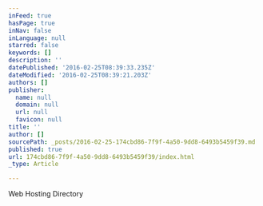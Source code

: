 ```yaml
---
inFeed: true
hasPage: true
inNav: false
inLanguage: null
starred: false
keywords: []
description: ''
datePublished: '2016-02-25T08:39:33.235Z'
dateModified: '2016-02-25T08:39:21.203Z'
authors: []
publisher:
  name: null
  domain: null
  url: null
  favicon: null
title: ''
author: []
sourcePath: _posts/2016-02-25-174cbd86-7f9f-4a50-9dd8-6493b5459f39.md
published: true
url: 174cbd86-7f9f-4a50-9dd8-6493b5459f39/index.html
_type: Article

---
```

Web Hosting Directory